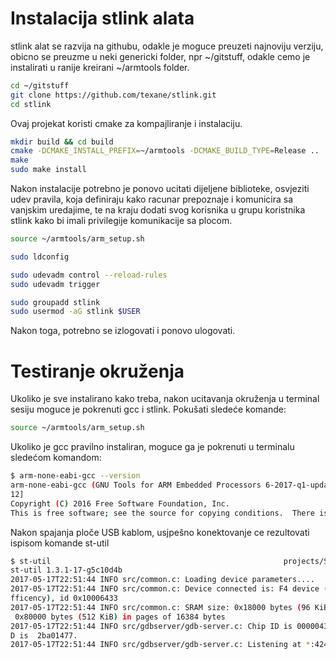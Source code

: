 # Instalacija stlink alata

stlink alat se razvija na githubu, odakle je moguce preuzeti najnoviju verziju,
obicno se preuzme u neki genericki folder, npr ~/gitstuff, odakle cemo je instalirati
u ranije kreirani ~/armtools folder.

``` bash
cd ~/gitstuff
git clone https://github.com/texane/stlink.git
cd stlink
```

Ovaj projekat koristi cmake za kompajliranje i instalaciju.

``` bash
mkdir build && cd build
cmake -DCMAKE_INSTALL_PREFIX=~/armtools -DCMAKE_BUILD_TYPE=Release ..
make
sudo make install
```

Nakon instalacije potrebno je ponovo ucitati dijeljene biblioteke,
osvjeziti udev pravila, koja definiraju kako racunar prepoznaje i komunicira sa 
vanjskim uredajime, te na kraju dodati svog korisnika u grupu koristnika stlink
kako bi imali privilegije komunikacije sa plocom.

``` bash
source ~/armtools/arm_setup.sh

sudo ldconfig 

sudo udevadm control --reload-rules
sudo udevadm trigger

sudo groupadd stlink
sudo usermod -aG stlink $USER
```

Nakon toga, potrebno se izlogovati i ponovo ulogovati.

# Testiranje okruženja

Ukoliko je sve instalirano kako treba, nakon ucitavanja okruženja u terminal 
sesiju moguce je pokrenuti gcc i stlink.
Pokušati sledeće komande:

``` bash
source ~/armtools/arm_setup.sh
```

Ukoliko je gcc pravilno instaliran, moguce ga je pokrenuti u terminalu sledećom
komandom:
``` bash
$ arm-none-eabi-gcc --version                                                                                 projects/STMenv master
arm-none-eabi-gcc (GNU Tools for ARM Embedded Processors 6-2017-q1-update) 6.3.1 20170215 (release) [ARM/embedded-6-branch revision 2455
12]
Copyright (C) 2016 Free Software Foundation, Inc.
This is free software; see the source for copying conditions.  There is NO
```

Nakon spajanja ploče USB kablom, usjpešno konektovanje ce rezultovati 
ispisom komande st-util 
``` bash
$ st-util                                                    projects/STMenv
st-util 1.3.1-17-g5c10d4b
2017-05-17T22:51:44 INFO src/common.c: Loading device parameters....
2017-05-17T22:51:44 INFO src/common.c: Device connected is: F4 device (Dynamic E
fficency), id 0x10006433
2017-05-17T22:51:44 INFO src/common.c: SRAM size: 0x18000 bytes (96 KiB), Flash:
 0x80000 bytes (512 KiB) in pages of 16384 bytes
2017-05-17T22:51:44 INFO src/gdbserver/gdb-server.c: Chip ID is 00000433, Core I
D is  2ba01477.
2017-05-17T22:51:44 INFO src/gdbserver/gdb-server.c: Listening at *:4242...
```


